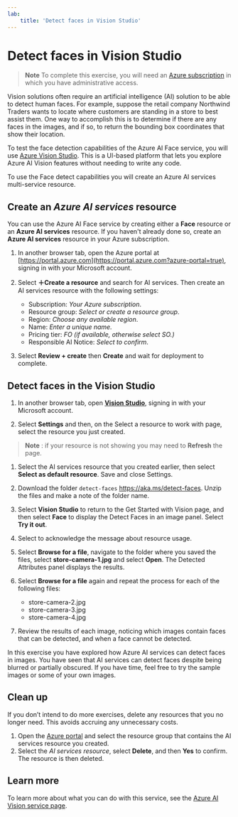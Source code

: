 ```yaml
---
lab:
    title: 'Detect faces in Vision Studio​'
---
```


# Detect faces in Vision Studio

> **Note**
> To complete this exercise, you will need an [Azure subscription](https://azure.microsoft.com/free?azure-portal=true) in which you have administrative access.

Vision solutions often require an artificial intelligence (AI) solution to be able to detect human faces. For example, suppose the retail company Northwind Traders wants to locate where customers are standing in a store to best assist them. One way to accomplish this is to determine if there are any faces in the images, and if so, to return the bounding box coordinates that show their location. 

To test the face detection capabilities of the Azure AI Face service, you will use [Azure Vision Studio](https://portal.vision.cognitive.azure.com/). This is a UI-based platform that lets you explore Azure AI Vision features without needing to write any code.

To use the Face detect capabilities you will create an Azure AI services multi-service resource. 

## Create an *Azure AI services* resource
You can use the Azure AI Face service by creating either a **Face** resource or an **Azure AI services** resource. If you haven't already done so, create an **Azure AI services** resource in your Azure subscription.

1. In another browser tab, open the Azure portal at [https://portal.azure.com](https://portal.azure.com?azure-portal=true), signing in with your Microsoft account.

1. Select **&#65291;Create a resource** and search for AI services. Then create an AI services resource with the following settings:
    - Subscription: *Your Azure subscription*.
    - Resource group: *Select or create a resource group*. 
    - Region: *Choose any available region*.
    - Name: *Enter a unique name.*
    - Pricing tier: *FO (if available, otherwise select SO.)*
    - Responsible AI Notice: *Select to confirm*.

1. Select **Review + create** then **Create** and wait for deployment to complete. 

## Detect faces in the Vision Studio

1. In another browser tab, open [**Vision Studio**](https://portal.vision.cognitive.azure.com?azure-portal=true), signing in with your Microsoft account.

1. Select **Settings** and then, on the Select a resource to work with page, select the resource you just created.  

> **Note** : if your resource is not showing you may need to **Refresh** the page. 

1. Select the AI services resource that you created earlier, then select **Select as default resource**. Save and close Settings. 

1. Download the folder `detect-faces` https://aka.ms/detect-faces. Unzip the files and make a note of the folder name.

1. Select **Vision Studio** to return to the Get Started with Vision page, and then select **Face** to display the Detect Faces in an image panel. Select **Try it out**.

1. Select to acknowledge the message about resource usage. 

1. Select **Browse for a file**, navigate to the folder where you saved the files, select **store-camera-1.jpg** and select **Open**. The Detected Attributes panel displays the results. 

1. Select **Browse for a file** again and repeat the process for each of the following files:
    - store-camera-2.jpg
    - store-camera-3.jpg 
    - store-camera-4.jpg 

1. Review the results of each image, noticing which images contain faces that can be detected, and when a face cannot be detected. 

In this exercise you have explored how Azure AI services can detect faces in images. You have seen that AI services can detect faces despite being blurred or partially obscured. If you have time, feel free to try the sample images or some of your own images.

## Clean up

If you don’t intend to do more exercises, delete any resources that you no longer need. This avoids accruing any unnecessary costs.
1. Open the [Azure portal](https://portal.azure.com) and select the resource group that contains the AI services resource you created. 
1. Select the *AI services resource*, select **Delete**, and then **Yes** to confirm. The resource is then deleted. 

## Learn more

To learn more about what you can do with this service, see the [Azure AI Vision service page](https://azure.microsoft.com/products/ai-services/ai-vision/).
